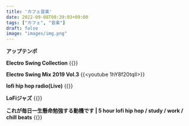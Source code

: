 ```yaml
---
title: 'カフェ音楽'
date: 2022-09-08T08:39:03+09:00
tags: ["カフェ", "音楽"]
draft: false
image: "images/img.png"
---
```

**アップテンポ**

**Electro Swing Collection**
{{<youtube bQXCx1F7nhs>}}

**Electro Swing Mix 2019 Vol.3**
{{<youtube 1hY8f20tqlI>}}

**lofi hip hop radio(Live)**
{{<youtube jfKfPfyJRdk>}}

**LoFiジャズ**
{{<youtube bz5q5gl2uZA>}}

**これが毎日一生懸命勉強する動機です | 5 hour lofi hip hop / study / work / chill beats**
{{<youtube fWX8zsaTeTc>}}
